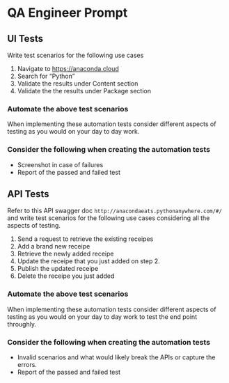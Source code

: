 # QA Engineer Prompt

## UI Tests 
Write test scenarios for the following use cases

1. Navigate to https://anaconda.cloud
2. Search for “Python” 
3. Validate the results under Content section
4. Validate the the results under Package section

### Automate the above test scenarios

When implementing these automation tests consider different aspects of testing as you would on your day to day work. 

### Consider the following when creating the automation tests  
- Screenshot  in case of failures
- Report of the passed and failed test


## API Tests 
Refer to this API swagger doc `http://anacondaeats.pythonanywhere.com/#/` and write test scenarios for the following use cases considering all the aspects of testing.

1. Send a request to retrieve the existing receipes
2. Add a brand new receipe 
3. Retrieve the newly added receipe
4. Update the receipe that you just added on step 2.
5. Publish the updated receipe
6. Delete the receipe you just added

### Automate the above test scenarios

When implementing these automation tests consider different aspects of testing as you would on your day to day work to test the end point throughly. 

### Consider the following when creating the automation tests  
- Invalid scenarios and what would likely break the APIs or capture the errors.
- Report of the passed and failed test